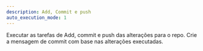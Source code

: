 ```yaml
---
description: Add, Commit e push
auto_execution_mode: 1
---
```


Executar as tarefas de Add, commit e push das alterações para o repo. Crie a mensagem de commit com base nas alterações executadas.